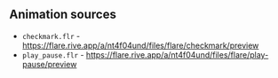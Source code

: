 ## Animation sources

* `checkmark.flr` - https://flare.rive.app/a/nt4f04und/files/flare/checkmark/preview
* `play_pause.flr` - https://flare.rive.app/a/nt4f04und/files/flare/play-pause/preview